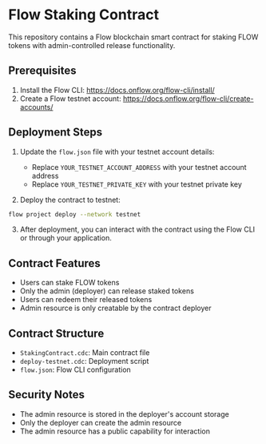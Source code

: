# Flow Staking Contract

This repository contains a Flow blockchain smart contract for staking FLOW tokens with admin-controlled release functionality.

## Prerequisites

1. Install the Flow CLI: https://docs.onflow.org/flow-cli/install/
2. Create a Flow testnet account: https://docs.onflow.org/flow-cli/create-accounts/

## Deployment Steps

1. Update the `flow.json` file with your testnet account details:
   - Replace `YOUR_TESTNET_ACCOUNT_ADDRESS` with your testnet account address
   - Replace `YOUR_TESTNET_PRIVATE_KEY` with your testnet private key

2. Deploy the contract to testnet:
```bash
flow project deploy --network testnet
```

3. After deployment, you can interact with the contract using the Flow CLI or through your application.

## Contract Features

- Users can stake FLOW tokens
- Only the admin (deployer) can release staked tokens
- Users can redeem their released tokens
- Admin resource is only creatable by the contract deployer

## Contract Structure

- `StakingContract.cdc`: Main contract file
- `deploy-testnet.cdc`: Deployment script
- `flow.json`: Flow CLI configuration

## Security Notes

- The admin resource is stored in the deployer's account storage
- Only the deployer can create the admin resource
- The admin resource has a public capability for interaction